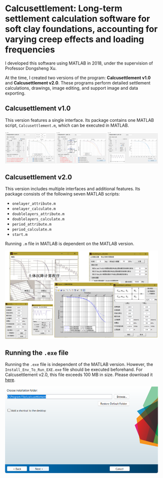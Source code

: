 # Calcusettlement: Long-term settlement calculation software for soft clay foundations, accounting for varying creep effects and loading frequencies

I developed this software using MATLAB in 2018, under the supervision of Professor Dongsheng Xu.

At the time, I created two versions of the program: **Calcusettlement v1.0** and **Calcusettlement v2.0**. These programs perform detailed settlement calculations, drawings, image editing, and support image and data exporting.

## Calcusettlement v1.0
This version features a single interface. Its package contains one MATLAB script, `Calcusettlement.m`, which can be executed in MATLAB.

<p align="center">
    <img src="Images/v1.0.png"/>
</p>

## Calcusettlement v2.0
This version includes multiple interfaces and additional features. Its package consists of the following seven MATLAB scripts:

- `onelayer_attribute.m`
- `onelayer_calculate.m`
- `doublelayers_attribute.m`
- `doublelayers_calculate.m`
- `period_attribute.m`
- `period_calculate.m`
- `start.m`

Running `.m` file in MATLAB is dependent on the MATLAB version.

<p align="center">
    <img src="Images/V2.0.png" width="550"/>
</p>

## Running the `.exe` file
Running the `.exe` file is independent of the MATLAB version. However, the `Install_Env_To_Run_EXE.exe` file should be executed beforehand. For Calcusettlement v2.0, this file exceeds 100 MB in size. Please download it [here](https://pitt-my.sharepoint.com/:u:/g/personal/doj14_pitt_edu/EaWN2deVhWtJitHFLTmN-PMB1A4z21v2f-HwDiiSV-jILg?e=g57Skz).

<p align="center">
    <img src="Images/Install_env.png" width="550"/>
</p>






